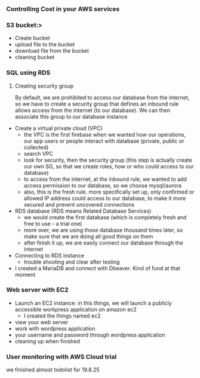 ### **Controlling Cost in your AWS services**
### **S3 bucket:>**
- Create bucket
- upload file to the bucket
- download file from the bucket
- cleaning bucket

### **SQL using RDS**
1. Creating security group

    By default, we are prohibited to access our database from the internet, so we have to create a security group that defines an inbound rule allows access from the internet (to our database).
    We can then associate this group to our database instance

- Create a virtual private cloud (VPC)
    - the VPC is the first firebase when we wanted how our operations, our app users or people interact with database (private, public or collected)
    - search VPC
    - look for security, then the security group
    (this step is actually create our own SG, so that we create roles, how or who could access to our database)
    - to access from the internet, at the inbound rule, we wanted to add access permission to our database, so we choose mysql/aurora
    - also, this is the fresh rule. more specifically set up, only confirmed or allowed IP address could access to our database, to make it more secured and prevent uncovered connections
- RDS database (RDS means Related Database Services)
    - we would create the first database (which is completely fresh and free to use - a trial one)
    - more over, we are using those database thousand times later, so make sure that we are doing all good things on them
    - after finish it up, we are easily connect our database through the internet 
- Connecting to RDS instance
    + trouble shooting and clear after testing
- I created a MariaDB and connect with Dbeaver. Kind of fund at that moment

### **Web server with EC2**
- Launch an EC2 instance: in this things, we will launch a publicly accessible workpress application on amazon ec2
    + I created the things named ec2
- view your web server 
- work with wordpress application
- your username and password through wordpress application
- cleaning up when finished

### **User monitoring with AWS Cloud trial**
we finished almost todolist for 19.8.25